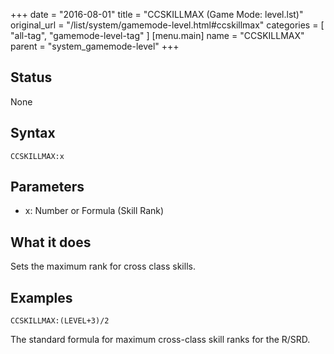 +++
date = "2016-08-01"
title = "CCSKILLMAX (Game Mode: level.lst)"
original_url = "/list/system/gamemode-level.html#ccskillmax"
categories = [ "all-tag", "gamemode-level-tag" ]
[menu.main]
    name = "CCSKILLMAX"
    parent = "system_gamemode-level"
+++

## Status

None

## Syntax

`CCSKILLMAX:x`

## Parameters

-   x: Number or Formula (Skill Rank)



What it does
------------

Sets the maximum rank for cross class skills.

Examples
--------

`CCSKILLMAX:(LEVEL+3)/2`

The standard formula for maximum cross-class skill ranks for the R/SRD.

